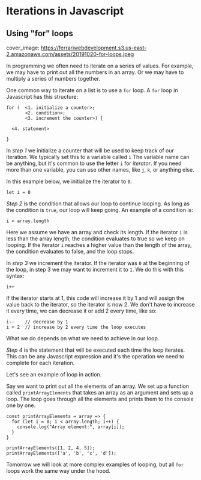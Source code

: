 # Iterations in Javascript
## Using "for" loops

cover_image: https://ferrariwebdevelopment.s3.us-east-2.amazonaws.com/assets/20191020-for-loops.jpeg

In programming we often need to iterate on a series of values. For example, we
may have to print out all the numbers in an array. Or we may have to multiply a series of numbers together.

One common way to iterate on a list is to use a `for` loop.
A `for` loop in Javascript has this structure:

```
for (  <1. initialize a counter>;
       <2. condition>;
       <3. increment the counter>) {

  <4. statement>

}
```

In *step 1* we initialize a counter that will be used to keep track of our iteration. We typically set this to a variable called `i`
The variable name can be anything, but it's common to use the letter `i` for *iterator*. If you need more than one variable, you can use other names, like `j`, `k`, or anything else.

In this example below, we initialize the iterator to `0`:

```
let i = 0
```

*Step 2* is the condition that allows our loop to continue looping. As long as the condition is `true`, our loop will keep going.
An example of a condition is:

```
i < array.length
```

Here we assume we have an array and check its length.
If the iterator `i` is less than the array length, the condition evaluates to true so we keep on looping.
If the iterator `i` reaches a higher value than the length of the array, the condition evaluates to false, and the loop stops.

In *step 3* we increment the iterator. If the iterator was `0` at the beginning of the loop, in step 3 we may want to increment it to `1`.
We do this with this syntax:

```
i++
```

If the iterator starts at 1, this code will increase it by 1 and will assign the value back to the iterator, so the iterator is now 2.
We don't have to increase it every time, we can decrease it or add 2 every time, like so:

```
i--    // decrease by 1
i + 2  // increase by 2 every time the loop executes
```

What we do depends on what we need to achieve in our loop.

*Step 4* is the statement that will be executed each time the loop iterates. This can be any Javascript expression and it's the operation we need to complete for each iteration.

Let's see an example of loop in action.

Say we want to print out all the elements of an array. We set up a function called `printArrayElements` that takes an array as an argument and sets up a loop. The loop goes through all the elements and prints them to the console one by one.

```
const printArrayElements = array => {
  for (let i = 0; i < array.length; i++) {
    console.log("Array element:", array[i]);
  }
}

printArrayElements([1, 2, 4, 5]);
printArrayElements(['a', 'b', 'c', 'd']);
```

Tomorrow we will look at more complex examples of looping, but all `for` loops
work the same way under the hood.